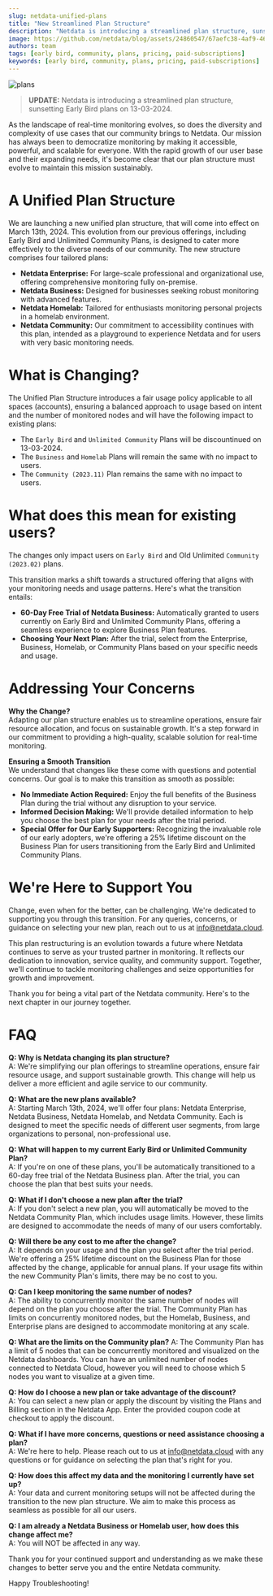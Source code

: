 ```yaml
---
slug: netdata-unified-plans
title: "New Streamlined Plan Structure"
description: "Netdata is introducing a streamlined plan structure, sunsetting Early Bird plans on 13-03-2024."
image: https://github.com/netdata/blog/assets/24860547/67aefc38-4af9-466b-a31b-79b3d85f6d01
authors: team
tags: [early bird, community, plans, pricing, paid-subscriptions]
keywords: [early bird, community, plans, pricing, paid-subscriptions]
---
```


![plans](https://github.com/netdata/blog/assets/24860547/67aefc38-4af9-466b-a31b-79b3d85f6d01)

> **UPDATE:** Netdata is introducing a streamlined plan structure, sunsetting Early Bird plans on 13-03-2024.

<!--truncate-->

As the landscape of real-time monitoring evolves, so does the diversity and complexity of use cases that our community brings to Netdata. Our mission has always been to democratize monitoring by making it accessible, powerful, and scalable for everyone. With the rapid growth of our user base and their expanding needs, it's become clear that our plan structure must evolve to maintain this mission sustainably.

# A Unified Plan Structure

We are launching a new unified plan structure, that will come into effect on March 13th, 2024. This evolution from our previous offerings, including Early Bird and Unlimited Community Plans, is designed to cater more effectively to the diverse needs of our community. The new structure comprises four tailored plans:

- **Netdata Enterprise:** For large-scale professional and organizational use, offering comprehensive monitoring fully on-premise.
- **Netdata Business:** Designed for businesses seeking robust monitoring with advanced features.
- **Netdata Homelab:** Tailored for enthusiasts monitoring personal projects in a homelab environment.
- **Netdata Community:** Our commitment to accessibility continues with this plan, intended as a playground to experience Netdata and for users with very basic monitoring needs.

# What is Changing?

The Unified Plan Structure introduces a fair usage policy applicable to all spaces (accounts), ensuring a balanced approach to usage based on intent and the number of monitored nodes and will have the following impact to existing plans:

- The `Early Bird` and `Unlimited Community` Plans will be discountinued on 13-03-2024.
- The `Business` and `Homelab` Plans will remain the same with no impact to users.
- The `Community (2023.11)` Plan remains the same with no impact to users.

# What does this mean for existing users?

The changes only impact users on `Early Bird` and Old Unlimited `Community (2023.02)` plans.

This transition marks a shift towards a structured offering that aligns with your monitoring needs and usage patterns. Here's what the transition entails:

- **60-Day Free Trial of Netdata Business:** Automatically granted to users currently on Early Bird and Unlimited Community Plans, offering a seamless experience to explore Business Plan features.
- **Choosing Your Next Plan:** After the trial, select from the Enterprise, Business, Homelab, or Community Plans based on your specific needs and usage.

# Addressing Your Concerns

**Why the Change?**  
Adapting our plan structure enables us to streamline operations, ensure fair resource allocation, and focus on sustainable growth. It's a step forward in our commitment to providing a high-quality, scalable solution for real-time monitoring.

**Ensuring a Smooth Transition**  
We understand that changes like these come with questions and potential concerns. Our goal is to make this transition as smooth as possible:

- **No Immediate Action Required:** Enjoy the full benefits of the Business Plan during the trial without any disruption to your service.
- **Informed Decision Making:** We'll provide detailed information to help you choose the best plan for your needs after the trial period.
- **Special Offer for Our Early Supporters:** Recognizing the invaluable role of our early adopters, we're offering a 25% lifetime discount on the Business Plan for users transitioning from the Early Bird and Unlimited Community Plans. 

# We're Here to Support You

Change, even when for the better, can be challenging. We're dedicated to supporting you through this transition. For any queries, concerns, or guidance on selecting your new plan, reach out to us at info@netdata.cloud.

This plan restructuring is an evolution towards a future where Netdata continues to serve as your trusted partner in monitoring. It reflects our dedication to innovation, service quality, and community support. Together, we'll continue to tackle monitoring challenges and seize opportunities for growth and improvement.

Thank you for being a vital part of the Netdata community. Here's to the next chapter in our journey together.

# FAQ

**Q: Why is Netdata changing its plan structure?**  
A: We're simplifying our plan offerings to streamline operations, ensure fair resource usage, and support sustainable growth. This change will help us deliver a more efficient and agile service to our community.

**Q: What are the new plans available?**  
A: Starting March 13th, 2024, we'll offer four plans: Netdata Enterprise, Netdata Business, Netdata Homelab, and Netdata Community. Each is designed to meet the specific needs of different user segments, from large organizations to personal, non-professional use.

**Q: What will happen to my current Early Bird or Unlimited Community Plan?**  
A: If you're on one of these plans, you'll be automatically transitioned to a 60-day free trial of the Netdata Business plan. After the trial, you can choose the plan that best suits your needs.

**Q: What if I don't choose a new plan after the trial?**  
A: If you don't select a new plan, you will automatically be moved to the Netdata Community Plan, which includes usage limits. However, these limits are designed to accommodate the needs of many of our users comfortably.

**Q: Will there be any cost to me after the change?**  
A: It depends on your usage and the plan you select after the trial period. We're offering a 25% lifetime discount on the Business Plan for those affected by the change, applicable for annual plans. If your usage fits within the new Community Plan's limits, there may be no cost to you.

**Q: Can I keep monitoring the same number of nodes?**  
A: The ability to concurrently monitor the same number of nodes will depend on the plan you choose after the trial. The Community Plan has limits on concurrently monitored nodes, but the Homelab, Business, and Enterprise plans are designed to accommodate monitoring at any scale.

**Q: What are the limits on the Community plan?**
A: The Community Plan has a limit of 5 nodes that can be concurrently monitored and visualized on the Netdata dashboards. You can have an unlimited number of nodes connected to Netdata Cloud, however you will need to choose which 5 nodes you want to visualize at a given time.

**Q: How do I choose a new plan or take advantage of the discount?**  
A: You can select a new plan or apply the discount by visiting the Plans and Billing section in the Netdata App. Enter the provided coupon code at checkout to apply the discount.

**Q: What if I have more concerns, questions or need assistance choosing a plan?**  
A: We're here to help. Please reach out to us at info@netdata.cloud with any questions or for guidance on selecting the plan that's right for you.

**Q: How does this affect my data and the monitoring I currently have set up?**  
A: Your data and current monitoring setups will not be affected during the transition to the new plan structure. We aim to make this process as seamless as possible for all our users.

**Q: I am already a Netdata Business or Homelab user, how does this change affect me?**  
A: You will NOT be affected in any way.


Thank you for your continued support and understanding as we make these changes to better serve you and the entire Netdata community.

Happy Troubleshooting!
